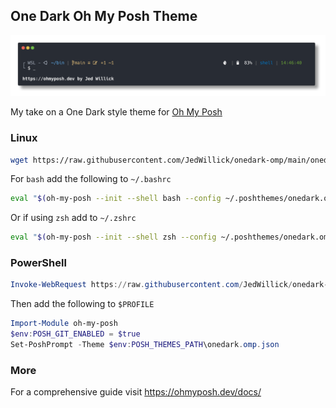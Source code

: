 ## One Dark Oh My Posh Theme

![Theme](onedark.png)

My take on a One Dark style theme for [Oh My Posh](https://ohmyposh.dev/)

### Linux

```bash
wget https://raw.githubusercontent.com/JedWillick/onedark-omp/main/onedark.omp.json -O ~/.poshthemes/onedark.omp.json
```

For `bash` add the following to `~/.bashrc`

```sh
eval "$(oh-my-posh --init --shell bash --config ~/.poshthemes/onedark.omp.json)"
```

Or if using `zsh` add to `~/.zshrc`

```sh
eval "$(oh-my-posh --init --shell zsh --config ~/.poshthemes/onedark.omp.json)"
```



### PowerShell

```powershell
Invoke-WebRequest https://raw.githubusercontent.com/JedWillick/onedark-omp/main/onedark.omp.json -OutFile $env:POSH_THEMES_PATH\onedark.omp.json
```

Then add the following to `$PROFILE`

```powershell
Import-Module oh-my-posh
$env:POSH_GIT_ENABLED = $true
Set-PoshPrompt -Theme $env:POSH_THEMES_PATH\onedark.omp.json
```



### More

For a comprehensive guide visit https://ohmyposh.dev/docs/
